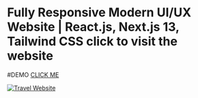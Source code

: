 # Fully Responsive Modern UI/UX Website | React.js, Next.js 13, Tailwind CSS click to visit the website

#DEMO <a href="https://camptraveler.com/" >CLICK ME </a> 

[![Travel Website](https://i.ibb.co/wrGZhPP/YT-Thumbnails-5.png)](https://camptraveler.com/)
